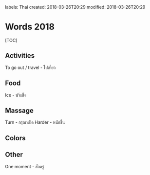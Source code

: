 labels: Thai
created: 2018-03-26T20:29
modified: 2018-03-26T20:29

# Words 2018

[TOC]

## Activities

To go out / travel - ไปเที่ยว

## Food

Ice - นำ้แข็ง

## Massage

Turn - กรุณาเปิด
Harder - หนักขึ้น

## Colors

## Other

One moment - สักครู่
